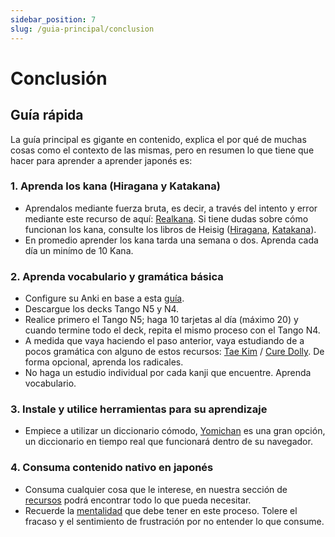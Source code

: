 ```yaml
---
sidebar_position: 7
slug: /guia-principal/conclusion
---
```


# Conclusión

## Guía rápida
La guía principal es gigante en contenido, explica el por qué de muchas cosas como el contexto de las mismas, pero en resumen lo que tiene que hacer para aprender a aprender japonés es:
### 1. Aprenda los kana (Hiragana y Katakana)
- Aprendalos mediante fuerza bruta, es decir, a través del intento y error mediante este recurso de aquí: [Realkana](https://realkana.com/). Si tiene dudas sobre cómo funcionan los kana, consulte los libros de Heisig ([Hiragana](https://cdn.discordapp.com/attachments/797575188354433064/920855912497963028/Kana_para_Recordar_-_Hiragana.pdf), [Katakana](https://cdn.discordapp.com/attachments/797575188354433064/920855913152270376/Kana_para_recordar_-_Katakana.pdf)).
- En promedio aprender los kana tarda una semana o dos. Aprenda cada día un minímo de 10 Kana.

### 2. Aprenda vocabulario y gramática básica
- Configure su Anki en base a esta [guía](../various-guide/Anki.md).
- Descargue los decks Tango N5 y N4.
- Realice primero el Tango N5; haga 10 tarjetas al día (máximo 20) y cuando termine todo el deck, repita el mismo proceso con el Tango N4.
- A medida que vaya haciendo el paso anterior, vaya estudiando de a pocos gramática con alguno de estos recursos: [Tae Kim](http://guidetojapanese.org/learn/grammar) / [Cure Dolly](https://www.youtube.com/watch?v=pSvH9vH60Ig). De forma opcional, aprenda los radicales.
- No haga un estudio individual por cada kanji que encuentre. Aprenda vocabulario.
### 3. Instale y utilice herramientas para su aprendizaje
- Empiece a utilizar un diccionario cómodo, [Yomichan](../various-guide/Yomichan.mdx) es una gran opción, un diccionario en tiempo real que funcionará dentro de su navegador.

### 4. Consuma contenido nativo en japonés
- Consuma cualquier cosa que le interese, en nuestra sección de [recursos](../utility/Resources.md/#inmersi%C3%B3n) podrá encontrar todo lo que pueda necesitar.
- Recuerde la [mentalidad](../principal-guide/Introduction.md/#mentalidad-que-deber%C3%A1-tener) que debe tener en este proceso. Tolere el fracaso y el sentimiento de frustración por no entender lo que consume.
